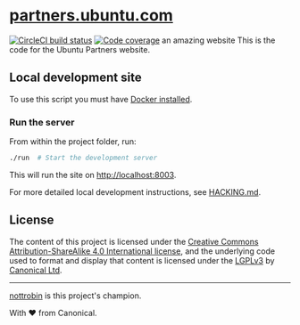[partners.ubuntu.com](http://partners.ubuntu.com)
===
[![CircleCI build status](https://circleci.com/gh/canonical-web-and-design/partners.ubuntu.com.svg?style=shield)](https://circleci.com/gh/canonical-web-and-design/partners.ubuntu.com) [![Code coverage](https://codecov.io/gh/canonical-web-and-design/partners.ubuntu.com/branch/master/graph/badge.svg)](https://codecov.io/gh/canonical-web-and-design/partners.ubuntu.com)
an amazing website
This is the code for the Ubuntu Partners website.

Local development site
---

To use this script you must have [Docker installed](https://www.docker.com/products/docker).

### Run the server

From within the project folder, run:

``` bash
./run  # Start the development server
```

This will run the site on <http://localhost:8003>.

For more detailed local development instructions, see [HACKING.md](HACKING.md).

License
---

The content of this project is licensed under the [Creative Commons Attribution-ShareAlike 4.0 International license](https://creativecommons.org/licenses/by-sa/4.0/), and the underlying code used to format and display that content is licensed under the [LGPLv3](http://opensource.org/licenses/lgpl-3.0.html) by [Canonical Ltd](http://www.canonical.com/).

---

[nottrobin](https://github.com/nottrobin) is this project's champion.

With ♥ from Canonical.

